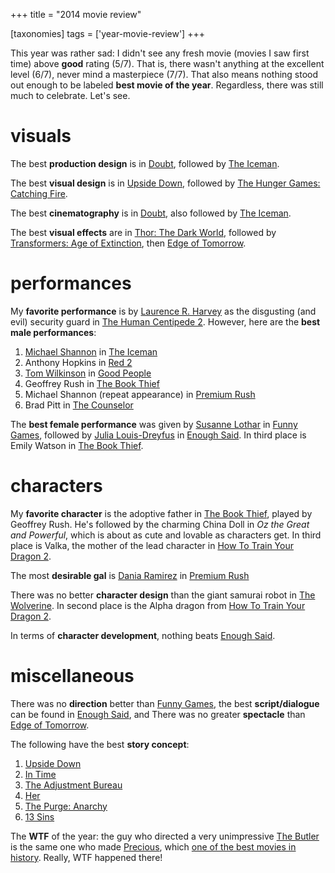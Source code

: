 +++
title = "2014 movie review"

[taxonomies]
tags = ['year-movie-review']
+++

This year was rather sad: I didn\'t see any fresh movie (movies I saw
first time) above **good** rating (5/7). That is, there wasn\'t anything
at the excellent level (6/7), never mind a masterpiece (7/7). That also
means nothing stood out enough to be labeled **best movie of the year**.
Regardless, there was still much to celebrate. Let\'s see.

visuals
=======

The best **production design** is in [Doubt], followed by [The Iceman].

The best **visual design** is in [Upside Down], followed by [The Hunger
Games: Catching Fire].

The best **cinematography** is in [Doubt], also followed by [The
Iceman].

The best **visual effects** are in [Thor: The Dark World], followed by
[Transformers: Age of Extinction], then [Edge of Tomorrow].

performances
============

My **favorite performance** is by [Laurence R. Harvey] as the disgusting
(and evil) security guard in [The Human Centipede 2]. However, here are
the **best male performances**:

1.  [Michael Shannon] in [The Iceman]
2.  Anthony Hopkins in [Red 2]
3.  [Tom Wilkinson] in [Good People]
4.  Geoffrey Rush in [The Book Thief]
5.  Michael Shannon (repeat appearance) in [Premium Rush]
6.  Brad Pitt in [The Counselor]

The **best female performance** was given by [Susanne Lothar] in [Funny
Games], followed by [Julia Louis-Dreyfus] in [Enough Said]. In third
place is Emily Watson in [The Book Thief].

characters
==========

My **favorite character** is the adoptive father in [The Book Thief],
played by Geoffrey Rush. He\'s followed by the charming China Doll in
*Oz the Great and Powerful*, which is about as cute and lovable as
characters get. In third place is Valka, the mother of the lead
character in [How To Train Your Dragon 2].

The most **desirable gal** is [Dania Ramirez] in [Premium Rush]

There was no better **character design** than the giant samurai robot in
[The Wolverine]. In second place is the Alpha dragon from [How To Train
Your Dragon 2].

In terms of **character development**, nothing beats [Enough Said].

miscellaneous
=============

There was no **direction** better than [Funny Games], the best
**script/dialogue** can be found in [Enough Said], and There was no
greater **spectacle** than [Edge of Tomorrow].

The following have the best **story concept**:

1.  [Upside Down]
2.  [In Time]
3.  [The Adjustment Bureau]
4.  [Her]
5.  [The Purge: Anarchy]
6.  [13 Sins]

The **WTF** of the year: the guy who directed a very unimpressive [The
Butler] is the same one who made [Precious], which [one of the best
movies in history]. Really, WTF happened there!

  [Doubt]: http://movies.tshepang.net/doubt-2008
  [The Iceman]: http://movies.tshepang.net/the-iceman-2012
  [Upside Down]: http://movies.tshepang.net/upside-down-2012
  [The Hunger Games: Catching Fire]: http://movies.tshepang.net/the-hunger-games-catching-fire-2013
  [Thor: The Dark World]: http://movies.tshepang.net/thor-the-dark-world-2013
  [Transformers: Age of Extinction]: http://movies.tshepang.net/transformers-age-of-extinction-2014
  [Edge of Tomorrow]: http://movies.tshepang.net/edge-of-tomorrow-2014
  [Laurence R. Harvey]: http://www.imdb.com/name/nm4030776
  [The Human Centipede 2]: http://movies.tshepang.net/the-human-centipede-2-2011
  [Michael Shannon]: http://en.wikipedia.org/wiki/Michael_Shannon
  [Red 2]: http://movies.tshepang.net/red-2-2013
  [Tom Wilkinson]: http://en.wikipedia.org/wiki/Tom_Wilkinson
  [Good People]: http://movies.tshepang.net/good-people-2014
  [The Book Thief]: http://movies.tshepang.net/the-book-thief-2013
  [Premium Rush]: http://movies.tshepang.net/premium-rush-2012
  [The Counselor]: http://movies.tshepang.net/the-counselor-2013
  [Susanne Lothar]: http://en.wikipedia.org/wiki/Susanne_Lothar
  [Funny Games]: http://movies.tshepang.net/funny-games-1997
  [Julia Louis-Dreyfus]: http://en.wikipedia.org/wiki/Julia_Louis-Dreyfus
  [Enough Said]: http://movies.tshepang.net/enough-said-2013
  [How To Train Your Dragon 2]: http://movies.tshepang.net/how-to-train-your-dragon-2-2014
  [Dania Ramirez]: http://en.wikipedia.org/wiki/Dania_Ramirez
  [The Wolverine]: http://movies.tshepang.net/the-wolverine-2013
  [In Time]: http://movies.tshepang.net/in-time-2011
  [The Adjustment Bureau]: http://movies.tshepang.net/the-adjustment-bureau-2011
  [Her]: http://movies.tshepang.net/her
  [The Purge: Anarchy]: http://movies.tshepang.net/the-purge-anarchy-2014
  [13 Sins]: http://movies.tshepang.net/13-sins-2014
  [The Butler]: http://movies.tshepang.net/the-butler-2013
  [Precious]: http://movies.tshepang.net/precious-2009
  [one of the best movies in history]: http://movies.tshepang.net/top-movies
